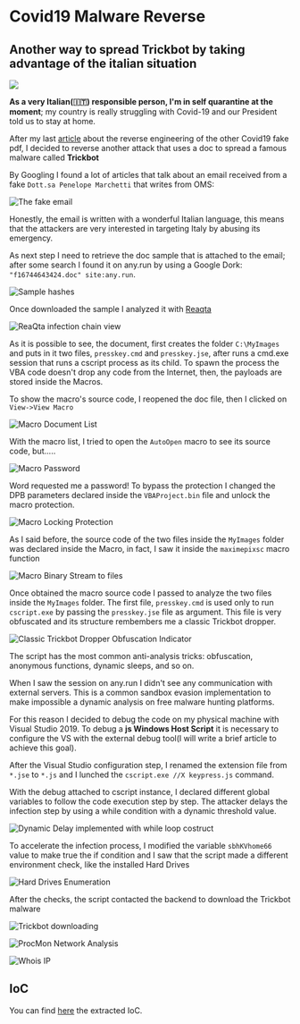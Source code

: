 ﻿# Covid19 Malware Reverse

## Another way to spread Trickbot by taking advantage of the italian situation

![](https://picsum.photos/800/300)

**As a very Italian(🇮🇹) responsible person, I'm in self quarantine at the moment**; my country is really struggling with Covid-19 and our President told us to stay at home.

After my last [article](https://medium.com/@antonioblescia/coronavirussafetymeasures-pdf-exe-d14e977bf415) about the reverse engineering of the other Covid19 fake pdf, I decided to reverse another attack that uses a doc to spread a famous malware called **Trickbot**

By Googling I found a lot of articles that talk about an email received from a fake `Dott.sa Penelope Marchetti` that writes from OMS:

![*The fake email*](../assets/images/35fbe4f7-40a7-49ea-a26e-5cca66eaf691.png)

Honestly, the email is written with a wonderful Italian language, this means that the attackers are very interested in targeting Italy by abusing its emergency.

As next step I need to retrieve the doc sample that is attached to the email; after some search I found it on any.run by using a Google Dork: `"f16744643424.doc" site:any.run`. 

![Sample hashes](../assets/images/38006753-4778-4bf6-82b8-a8cf798d28eb.png)

Once downloaded the sample I analyzed it with [Reaqta](https://reaqta.com/)

![ReaQta infection chain view](../assets/images/88e09662-a392-423b-b6e6-a4945bca4500.png)

As it is possible to see, the document, first creates the folder `C:\MyImages` and puts in it two files, `presskey.cmd` and `presskey.jse`, after runs a cmd.exe session that runs a cscript process as its child. To spawn the process the VBA code doesn't drop any code from the Internet, then, the payloads are stored inside the Macros.

To show the macro's source code, I reopened the doc file, then I clicked on `View->View Macro`

![Macro Document List](../assets/images/7027ae50-8201-47a8-bcbe-0bca5c8ad808.png)

With the macro list, I tried to open the `AutoOpen` macro to see its source code, but.....

![Macro Password](../assets/images/b70e1e7a-47e5-4a34-a9fa-46b4a086c981.png)

Word requested me a password! To bypass the protection I changed the DPB parameters declared inside the `VBAProject.bin` file and unlock the macro protection.

![Macro Locking Protection](../assets/images/6b067614-ffc4-4053-87c0-6fd3585dcba2.png)

As I said before, the source code of the two files inside the `MyImages` folder was declared inside the Macro, in fact, I saw it inside the `maximepixsc` macro function

![Macro Binary Stream to files](../assets/images/c2685b78-8dd4-4eef-b21f-38bd78d9fdc1.png)

Once obtained the macro source code I passed to analyze the two files inside the `MyImages` folder. The first file, `presskey.cmd` is used only to run `cscript.exe` by passing the `presskey.jse` file as argument. This file is very obfuscated and its structure rembembers me a classic Trickbot dropper.

![Classic Trickbot Dropper Obfuscation Indicator](../assets/images/4a1f0bb2-f4ef-42d6-b09c-f7cdd63fb601.png)

The script has the most common anti-analysis tricks: obfuscation, anonymous functions, dynamic sleeps, and so on.

When I saw the session on any.run I didn't see any communication with external servers. This is a common sandbox evasion implementation to make impossible a dynamic analysis on free malware hunting platforms.

For this reason I decided to debug the code on my physical machine with Visual Studio 2019. To debug a **js Windows Host Script** it is necessary to configure the VS with the external debug tool(I will write a brief article to achieve this goal).

After the Visual Studio configuration step, I renamed the extension file from `*.jse` to `*.js` and I lunched the `cscript.exe //X keypress.js` command.

With the debug attached to cscript instance, I declared different global variables to follow the code execution step by step. The attacker delays the infection step by using a while condition with a dynamic threshold value.

![Dynamic Delay implemented with while loop costruct](../assets/images/f88ca7c8-ac13-4b92-9bfe-053406b63e18.png)

To accelerate the infection process, I modified the variable `sbhKVhome66` value to make true the if condition and I saw that the script made a different environment check, like the installed Hard Drives

![Hard Drives Enumeration](../assets/images/9dec2ef2-87b5-40e7-9995-a506d7c4feff.png)

After the checks, the script contacted the backend to download the Trickbot malware

![Trickbot downloading](../assets/images/fe423858-43ef-4223-970b-a14d99f0079e.png)

![ProcMon Network Analysis](../assets/images/91031ccc-1eab-4776-b015-6b2ed46dbe6c.png)

![Whois IP](../assets/images/fc464042-36f4-46af-9aab-42ced43add70.png)

## IoC

You can find [here](https://gist.github.com/nocommentlab/d9d815ecfd88fb1e487948c318d5b435) the extracted IoC.

